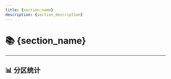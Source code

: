 ```yaml
---
title: {section_name}
description: {section_description}
---
```


# 📚 {section_name}

<div class="section-posts-grid" markdown>

<!-- 这里将由 Python 钩子自动填充该分区的文章列表 -->

</div>

---

<div class="section-info" markdown>

## 📊 分区统计

<!-- 这里将由 Python 钩子自动填充统计信息 -->

</div> 